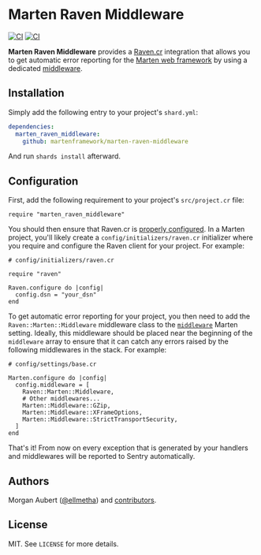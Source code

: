 # Marten Raven Middleware

[![CI](https://github.com/ellmetha/marten-raven-middleware/workflows/Specs/badge.svg)](https://github.com/ellmetha/marten-raven-middleware/actions)
[![CI](https://github.com/ellmetha/marten-raven-middleware/workflows/QA/badge.svg)](https://github.com/ellmetha/marten-raven-middleware/actions)

**Marten Raven Middleware** provides a [Raven.cr](https://github.com/Sija/raven.cr) integration that allows you to get automatic error reporting for the [Marten web framework](https://github.com/martenframework/marten) by using a dedicated [middleware](https://martenframework.com/docs/handlers-and-http/middlewares).

## Installation

Simply add the following entry to your project's `shard.yml`:

```yaml
dependencies:
  marten_raven_middleware:
    github: martenframework/marten-raven-middleware
```

And run `shards install` afterward.

## Configuration

First, add the following requirement to your project's `src/project.cr` file:

```crystal
require "marten_raven_middleware"
```

You should then ensure that Raven.cr is [properly configured](https://github.com/Sija/raven.cr#usage). In a Marten project, you'll likely create a `config/initializers/raven.cr` initializer where you require and configure the Raven client for your project. For example:

```crystal
# config/initializers/raven.cr

require "raven"

Raven.configure do |config|
  config.dsn = "your_dsn"
end
```

To get automatic error reporting for your project, you then need to add the `Raven::Marten::Middleware` middleware class to the [`middleware`](https://martenframework.com/docs/development/reference/settings#middleware) Marten setting. Ideally, this middleware should be placed near the beginning of the `middleware` array to ensure that it can catch any errors raised by the following middlewares in the stack. For example:

```crystal
# config/settings/base.cr

Marten.configure do |config|
  config.middleware = [
    Raven::Marten::Middleware,
    # Other middlewares...
    Marten::Middleware::GZip,
    Marten::Middleware::XFrameOptions,
    Marten::Middleware::StrictTransportSecurity,
  ]
end
```

That's it! From now on every exception that is generated by your handlers and middlewares will be reported to Sentry automatically.

## Authors

Morgan Aubert ([@ellmetha](https://github.com/ellmetha)) and 
[contributors](https://github.com/ellmetha/marten-raven-middleware/contributors).

## License

MIT. See ``LICENSE`` for more details.
